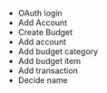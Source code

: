 - OAuth login
- Add Account
- Create Budget
- Add account
- Add budget category
- Add budget item
- Add transaction
- Decide name

